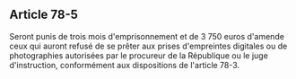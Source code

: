 Article 78-5
----
Seront punis de trois mois d'emprisonnement et de 3 750 euros d'amende ceux qui
auront refusé de se prêter aux prises d'empreintes digitales ou de photographies
autorisées par le procureur de la République ou le juge d'instruction,
conformément aux dispositions de l'article 78-3.
